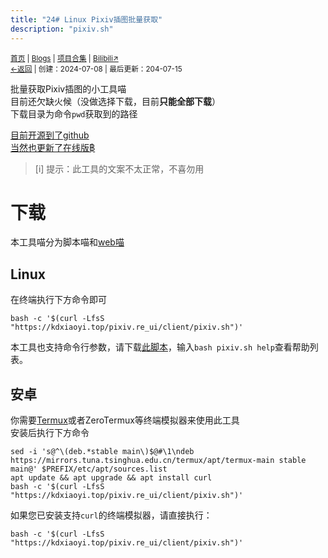 ```yaml
---
title: "24# Linux Pixiv插图批量获取"
description: "pixiv.sh"
---
```

<small id="old_menu"><a href="/">首页</a> | <a href="/blogs">Blogs</a> | <a href="/Project">项目合集</a> | <a href="https://space.bilibili.com/1987247870">Bilibili↗</a><br></small><small><a href="../../">←返回</a> | 
创建：2024-07-08 | 最后更新：204-07-15</small><br>

批量获取Pixiv插图的小工具喵<br>
目前还欠缺火候（没做选择下载，目前**只能全部下载**）<br>
下载目录为命令`pwd`获取到的路径

[目前开源到了github](//github.com/kdxhub/pixiv.re_ui/)<br>
[当然也更新了在线版฿](https://kdxiaoyi.top/pixiv.re_ui/)

> [i] 提示：此工具的文案不太正常，不喜勿用

# 下载
本工具喵分为脚本喵和[web喵](https://kdxiaoyi.top/pixiv.re_ui/)<br>

## Linux
在终端执行下方命令即可

```shell
bash -c '$(curl -LfsS "https://kdxiaoyi.top/pixiv.re_ui/client/pixiv.sh")'
```

本工具也支持命令行参数，请下载[此脚本](https://kdxiaoyi.top/pixiv.re_ui/client/pixiv.sh)，输入```bash pixiv.sh help```查看帮助列表。

## 安卓
你需要[Termux](//termux.dev)或者ZeroTermux等终端模拟器来使用此工具<br>
安装后执行下方命令

```shell
sed -i 's@^\(deb.*stable main\)$@#\1\ndeb https://mirrors.tuna.tsinghua.edu.cn/termux/apt/termux-main stable main@' $PREFIX/etc/apt/sources.list
apt update && apt upgrade && apt install curl
bash -c '$(curl -LfsS "https://kdxiaoyi.top/pixiv.re_ui/client/pixiv.sh")'
```

如果您已安装支持`curl`的终端模拟器，请直接执行：
```shell
bash -c '$(curl -LfsS "https://kdxiaoyi.top/pixiv.re_ui/client/pixiv.sh")'
```

<script src="https://rs.kdxiaoyi.top/res/scripts/js/sober.min.js"></script><script src="https://rs.kdxiaoyi.top/res/scripts/js/md-newUI-render.js"></script>